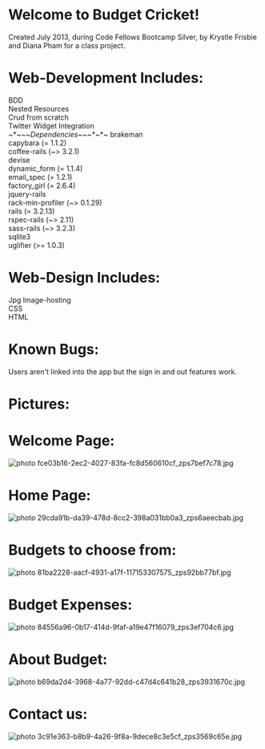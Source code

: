 Welcome to Budget Cricket!
==========================
Created July 2013, during Code Fellows Bootcamp Silver, by Krystle Frisbie and Diana Pham for a class project.

Web-Development Includes:
=========================
  BDD<br>
  Nested Resources<br>
  Crud from scratch<br>
  Twitter Widget Integration<br>
~*~*~*~*Dependencies*~*~*~*~*~
  brakeman<br>
  capybara (= 1.1.2)<br>
  coffee-rails (~> 3.2.1)<br>
  devise<br>
  dynamic_form (= 1.1.4)<br>
  email_spec (= 1.2.1)<br>
  factory_girl (= 2.6.4)<br>
  jquery-rails<br>
  rack-min-profiler (~> 0.1.29)<br>
  rails (= 3.2.13)<br>
  rspec-rails (~> 2.11)<br>
  sass-rails (~> 3.2.3)<br>
  sqlite3<br>
  uglifier (>= 1.0.3)<br>

Web-Design Includes:
====================
Jpg Image-hosting<br>
CSS<br>
HTML<br>

Known Bugs:
===========
Users aren't linked into the app but the sign in and out features work.<br>


Pictures:
=========
Welcome Page:
============
<img src="http://i20.photobucket.com/albums/b211/krystlephoto/Github/fce03b16-2ec2-4027-83fa-fc8d560610cf_zps7bef7c78.jpg" border="0" alt=" photo fce03b16-2ec2-4027-83fa-fc8d560610cf_zps7bef7c78.jpg"/></a><br>

Home Page:
===========
<img src="http://i20.photobucket.com/albums/b211/krystlephoto/Github/29cda91b-da39-478d-8cc2-398a031bb0a3_zps6aeecbab.jpg" border="0" alt=" photo 29cda91b-da39-478d-8cc2-398a031bb0a3_zps6aeecbab.jpg"/></a><br>

Budgets to choose from:
======================
<img src="http://i20.photobucket.com/albums/b211/krystlephoto/Github/81ba2228-aacf-4931-a17f-117153307575_zps92bb77bf.jpg" border="0" alt=" photo 81ba2228-aacf-4931-a17f-117153307575_zps92bb77bf.jpg"/></a><br>

Budget Expenses:
================
<img src="http://i20.photobucket.com/albums/b211/krystlephoto/Github/84556a96-0b17-414d-9faf-a19e47f16079_zps3ef704c6.jpg" border="0" alt=" photo 84556a96-0b17-414d-9faf-a19e47f16079_zps3ef704c6.jpg"/></a><br>

About Budget:
=============
<img src="http://i20.photobucket.com/albums/b211/krystlephoto/b69da2d4-3968-4a77-92dd-c47d4c641b28_zps3931670c.jpg" border="0" alt=" photo b69da2d4-3968-4a77-92dd-c47d4c641b28_zps3931670c.jpg"/></a><br>

Contact us:
==========
<img src="http://i20.photobucket.com/albums/b211/krystlephoto/3c91e363-b8b9-4a26-9f8a-9dece8c3e5cf_zps3569c65e.jpg" border="0" alt=" photo 3c91e363-b8b9-4a26-9f8a-9dece8c3e5cf_zps3569c65e.jpg"/></a><br>
